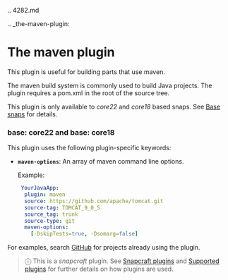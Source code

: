 .. 4282.md

.. _the-maven-plugin:

# The maven plugin

This plugin is useful for building parts that use maven.

The maven build system is commonly used to build Java projects. The plugin requires a pom.xml in the root of the source tree.

This plugin is only available to *core22* and *core18* based snaps. See [Base snaps](https://forum.snapcraft.io/t/base-snaps/11198) for details.

<h3 id='heading--core22'>base: core22 and base: core18</h3>

This plugin uses the following plugin-specific keywords:

- **`maven-options`**:
  An array of maven command line options.

  Example:

  ```yaml
   YourJavaApp:
    plugin: maven
    source: https://github.com/apache/tomcat.git
    source-tag: TOMCAT_9_0_5
    source_tag: trunk
    source-type: git
    maven-options:
      [-DskipTests=true, -Dsomarg=false]
  ```

For examples, search [GitHub](https://github.com/search?q=path%3A**%2Fsnapcraft.yaml+gopath&type=code) for projects already using the plugin.

> ⓘ  This is a *snapcraft* plugin. See [Snapcraft plugins](/t/snapcraft-plugins/4284) and [Supported plugins](/t/supported-plugins/8080) for further details on how plugins are used.